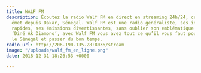 ```yaml
---
title: WALF FM
description: Écoutez la radio Walf FM en direct en streaming 24h/24, cette radio privée
  émet depuis Dakar, Sénégal. Walf FM est une radio généraliste, ses informations
  rapides, ses émissions divertissantes, sans oublier son emblématique émission religieuse
  ‘Diné Ak Diamono’, avec Walf FM vous avez tout ce qu’il vous faut pour comprendre
  le Sénégal et passer du bon temps.
radio_url: http://206.190.135.28:8036/stream
image: "/uploads/walf_fm_en_ligne.png"
date: 2018-12-31 18:26:53 +0000

---
```


